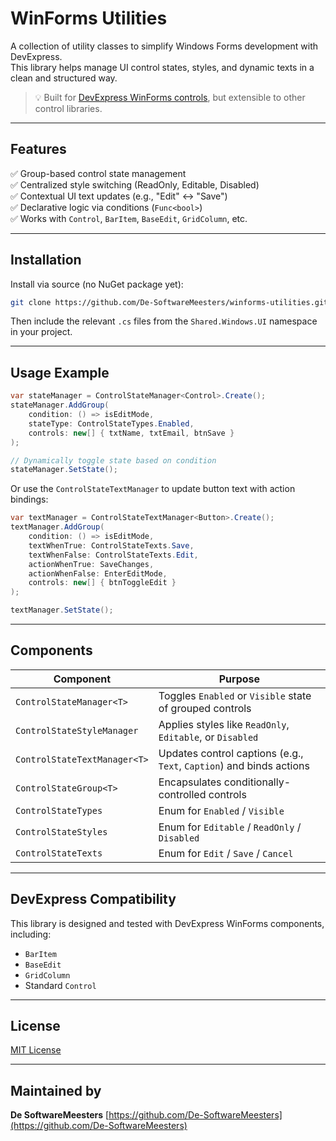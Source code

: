 # WinForms Utilities

A collection of utility classes to simplify Windows Forms development with DevExpress.  
This library helps manage UI control states, styles, and dynamic texts in a clean and structured way.

> 💡 Built for [DevExpress WinForms controls](https://www.devexpress.com/products/net/controls/winforms/), but extensible to other control libraries.

---

## Features

✅ Group-based control state management  
✅ Centralized style switching (ReadOnly, Editable, Disabled)  
✅ Contextual UI text updates (e.g., "Edit" ↔ "Save")  
✅ Declarative logic via conditions (`Func<bool>`)  
✅ Works with `Control`, `BarItem`, `BaseEdit`, `GridColumn`, etc.

---

## Installation

Install via source (no NuGet package yet):

```bash
git clone https://github.com/De-SoftwareMeesters/winforms-utilities.git
````

Then include the relevant `.cs` files from the `Shared.Windows.UI` namespace in your project.

---

## Usage Example

```csharp
var stateManager = ControlStateManager<Control>.Create();
stateManager.AddGroup(
    condition: () => isEditMode,
    stateType: ControlStateTypes.Enabled,
    controls: new[] { txtName, txtEmail, btnSave }
);

// Dynamically toggle state based on condition
stateManager.SetState();
```

Or use the `ControlStateTextManager` to update button text with action bindings:

```csharp
var textManager = ControlStateTextManager<Button>.Create();
textManager.AddGroup(
    condition: () => isEditMode,
    textWhenTrue: ControlStateTexts.Save,
    textWhenFalse: ControlStateTexts.Edit,
    actionWhenTrue: SaveChanges,
    actionWhenFalse: EnterEditMode,
    controls: new[] { btnToggleEdit }
);

textManager.SetState();
```

---

## Components

| Component                    | Purpose                                                              |
| ---------------------------- | -------------------------------------------------------------------- |
| `ControlStateManager<T>`     | Toggles `Enabled` or `Visible` state of grouped controls             |
| `ControlStateStyleManager`   | Applies styles like `ReadOnly`, `Editable`, or `Disabled`            |
| `ControlStateTextManager<T>` | Updates control captions (e.g., `Text`, `Caption`) and binds actions |
| `ControlStateGroup<T>`       | Encapsulates conditionally-controlled controls                       |
| `ControlStateTypes`          | Enum for `Enabled` / `Visible`                                       |
| `ControlStateStyles`         | Enum for `Editable` / `ReadOnly` / `Disabled`                        |
| `ControlStateTexts`          | Enum for `Edit` / `Save` / `Cancel`                                  |

---

## DevExpress Compatibility

This library is designed and tested with DevExpress WinForms components, including:

* `BarItem`
* `BaseEdit`
* `GridColumn`
* Standard `Control`

---

## License

[MIT License](LICENSE)

---

## Maintained by

**De SoftwareMeesters**
[https://github.com/De-SoftwareMeesters](https://github.com/De-SoftwareMeesters)

